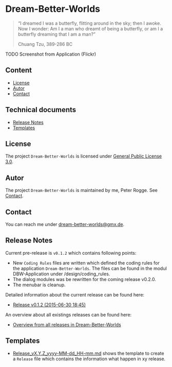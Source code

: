 Dream-Better-Worlds
===

> “I dreamed I was a butterfly, flitting around in the sky; then I awoke. Now I 
> wonder: Am I a man who dreamt of being a butterfly, or am I a butterfly dreaming 
> that I am a man?”
> 
> Chuang Tzu, 389-286 BC


TODO Screenshot from Application (Flickr)



Content
---
* [License](#License)
* [Autor](#Autor)
* [Contact](#Contact)


Technical documents
---
* [Release Notes](#ReleaseNotes)
* [Templates](#Templates)



[//]: # (Content)
License<a name="License" />
---

The project `Dream-Better-Worlds` is licensed under [General Public License 3.0].



Autor<a name="Autor" />
---

The project `Dream-Better-Worlds` is maintained by me, Peter Rogge. See [Contact](#Contact).



Contact<a name="Contact" />
---

You can reach me under <dream-better-worlds@gmx.de>.



[//]: # (Technical documents)
Release Notes<a name="ReleaseNotes" />
---

Current pre-release is `v0.1.2` which contains following points:
* New `Coding Rules` files are written which defined the coding rules for 
      the application `Dream-Better-Worlds`. The files can be found in the modul 
      DBW-Application under /design/coding_rules.
* The dialog modules was be rewritten for the coming release v0.2.0.
* The menubar is cleanup.

Detailed information about the current release can be found here:
* [Release v0.1.2 (2015-06-30 18:45)]

An overview about all existings releases can be found here:
* [Overview from all releases in Dream-Better-Worlds]



Templates<a name="Templates" />
---

* [Release_vX.Y.Z_yyyy-MM-dd_HH-mm.md] shows the template to create a `Release` 
  file which contains the information what happen in xy release.



[//]: # (Links)
[General Public License 3.0]:http://www.gnu.org/licenses/gpl-3.0.en.html
[Overview from all releases in Dream-Better-Worlds]:https://github.com/Naoghuman/Dream-Better-Worlds/releases
[Release v0.1.2 (2015-06-30 18:45)]:https://github.com/Naoghuman/Dream-Better-Worlds/releases/tag/v0.1.2
[Release_vX.Y.Z_yyyy-MM-dd_HH-mm.md]:DBW-Application/documents/templates/Release_vX.Y.Z_yyyy-MM-dd_HH-mm.md
